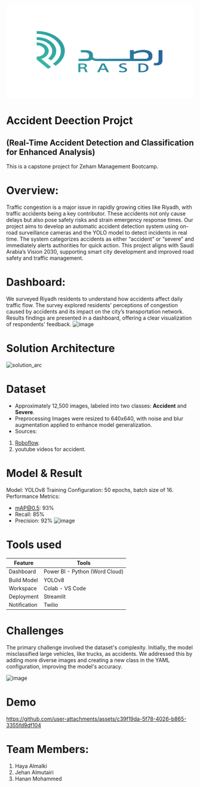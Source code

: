 <img src="https://github.com/Haya-Almalki/Project-Accident-Detection/blob/main/streamlit%20deploy/RASD%20logo.png" alt="RASD Logo" width="500" height="250"/>

# Accident Deection Projct
## (Real-Time Accident Detection and Classification for Enhanced Analysis)
This is a capstone project for Zeham Management Bootcamp.

# Overview:
Traffic congestion is a major issue in rapidly growing cities like Riyadh, with traffic accidents being a key contributor. These accidents not only cause delays but also pose safety risks and strain emergency response times. Our project aims to develop an automatic accident detection system using on-road surveillance cameras and the YOLO model to detect incidents in real time. The system categorizes accidents as either “accident” or “severe” and immediately alerts authorities for quick action. This project aligns with Saudi Arabia’s Vision 2030, supporting smart city development and improved road safety and traffic management.

# Dashboard:
We surveyed Riyadh residents to understand how accidents affect daily traffic flow. The survey explored residents' perceptions of congestion caused by accidents and its impact on the city’s transportation network. Results findings are presented in a dashboard, offering a clear visualization of respondents' feedback.
![image](https://github.com/user-attachments/assets/71651012-7e89-4dc5-91a4-f14ea0e4213e)

# Solution Architecture
![solution_arc](https://github.com/user-attachments/assets/539b5032-7914-4737-895d-7f6dd4dd3c4a)

# Dataset
- Approximately 12,500 images, labeled into two classes: **Accident** and **Severe**.
- Preprocessing Images were resized to 640x640, with noise and blur augmentation applied to enhance model generalization.
- Sources:
1. [Roboflow](https://universe.roboflow.com/accident-test-set/accident-test-set/dataset/4).
2. youtube videos for accident.

# Model & Result 
Model: YOLOv8
Training Configuration: 50 epochs, batch size of 16.
Performance Metrics:
- mAP@0.5: 93%
- Recall: 85%
- Precision: 92%
   ![image](https://github.com/user-attachments/assets/2adf6868-1d9a-4e27-a4b4-b1e59930f782)

   
# Tools used

| Feature       | Tools                        |
|---------------|------------------------------|
| Dashboard     | Power BI - Python (Word Cloud) |
| Build Model   | YOLOv8                       |
| Workspace     | Colab - VS Code             |
| Deployment    | Streamlit                   |
| Notification  | Twilio                      |

# Challenges
The primary challenge involved the dataset's complexity. Initially, the model misclassified large vehicles, like trucks, as accidents. We addressed this by adding more diverse images and creating a new class in the YAML configuration, improving the model's accuracy.

 ![image](https://github.com/user-attachments/assets/0aca61f5-6c29-483f-859f-2deef5cab99c)


 # Demo



https://github.com/user-attachments/assets/c39f19da-5f78-4026-b865-3355fd9df104




# Team Members:
1. Haya Almalki
2. Jehan Almutairi
3. Hanan Mohammed
